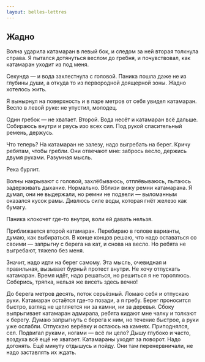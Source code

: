 ```yaml
---
layout: belles-lettres
---
```


## Жадно

Волна ударила катамаран в левый бок, и следом за ней вторая толкнула справа. Я пытался дотянуться веслом до гребня, и почувствовал, как катамаран уходит из под меня.

Секунда — и вода захлестнула с головой. Паника пошла даже не из глубины души, а откуда то из первородной доящерной зоны. Жадно хотелось жить.

Я вынырнул на поверхность и в паре метров от себя увидел катамаран. Весло в левой руке: не упустил, молодец.

Один гребок — не хватает. Второй. Вода несёт и катамаран всё дальше. Собираюсь внутри и рвусь изо всех сил. Под рукой спасительный ремень, держусь.

Что теперь? На катамаран не залезу, надо выгребать на берег. Кричу ребятам, чтобы гребли. Они отвечают мне: забрось весло, держись двумя руками. Разумная мысль.

Река бурлит.

Волны накрывают с головой, захлёбываюсь, отплёвываюсь, пытаюсь задерживать дыхание. Нормально.
Вблизи вижу ремни катамарана. Я думал, они не выдержали, но ремни не подвели — выломанным оказался кусок рамы. Дивлюсь силе воды, которая гнёт железо как бумагу.

Паника клокочет где-то внутри, воли ей давать нельзя.

Приближается второй катамаран. Перебираю в голове варианты, думаю, как выбираться. В конце концов решаю, что надо оставаться со своими — запрыгну с берега на кат, и снова на весло. Но ребята не выгребают, тяжело без меня.

Значит, надо идти на берег самому. Эта мысль, очевидная и правильная, вызывает бурный протест внутри. Не хочу отпускать катамаран. Время идёт, надо решаться, но решиться я не тороплюсь. Соберись, тряпка, нельзя же висеть здесь вечно!

До берега метров десять, поток серьёзный. Ломаю себя и отпускаю руки. Катамаран остаётся где-то позади, а я гребу. Берег проносится быстро, взгляд не цепляется ни за камни, ни за деревья. Сбоку выпрыгивает катамаран адмирала, ребята кидают мне чалку и толкают к берегу. Думаю запрыгнуть с берега к ним, но течение быстрое, а руки уже ослабли. Отпускаю верёвку и остаюсь на камнях. Приподнялся, сел. Подвигал руками, ногами — всё ли цело? Дышу глубоко и часто, воздуха всё ещё не хватает. Катамараны уходят за поворот. Надо догонять. Ещё минуту отдышусь и пойду. Они там перенервничали, не надо заставлять их ждать.